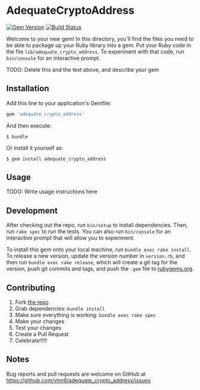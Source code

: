 # AdequateCryptoAddress

[![Gem Version](https://badge.fury.io/rb/adequate_crypto_address.svg)](https://rubygems.org/gems/adequate_crypto_address)
[![Build Status](https://travis-ci.org/vtm9/adequate_crypto_address.svg?branch=master)](https://travis-ci.org/vtm9/adequate_crypto_address)

Welcome to your new gem! In this directory, you'll find the files you need to be able to package up your Ruby library into a gem. Put your Ruby code in the file `lib/adequate_crypto_address`. To experiment with that code, run `bin/console` for an interactive prompt.

TODO: Delete this and the text above, and describe your gem

## Installation

Add this line to your application's Gemfile:

```ruby
gem 'adequate_crypto_address'
```

And then execute:

    $ bundle

Or install it yourself as:

    $ gem install adequate_crypto_address

## Usage

TODO: Write usage instructions here

## Development

After checking out the repo, run `bin/setup` to install dependencies. Then, run `rake spec` to run the tests. You can also run `bin/console` for an interactive prompt that will allow you to experiment.

To install this gem onto your local machine, run `bundle exec rake install`. To release a new version, update the version number in `version.rb`, and then run `bundle exec rake release`, which will create a git tag for the version, push git commits and tags, and push the `.gem` file to [rubygems.org](https://rubygems.org).

## Contributing


1. Fork [the repo](https://github.com/vtm9/adequate_crypto_address)
2. Grab dependencies: `bundle install`
3. Make sure everything is working: `bundle exec rake spec`
4. Make your changes
5. Test your changes
5. Create a Pull Request
6. Celebrate!!!!!

## Notes

Bug reports and pull requests are welcome on GitHub at https://github.com/vtm9/adequate_crypto_address/issues
